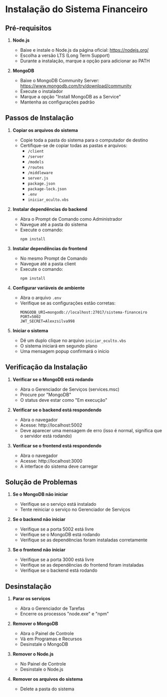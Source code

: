 # Instalação do Sistema Financeiro

## Pré-requisitos

1. **Node.js**
   - Baixe e instale o Node.js da página oficial: https://nodejs.org/
   - Escolha a versão LTS (Long Term Support)
   - Durante a instalação, marque a opção para adicionar ao PATH

2. **MongoDB**
   - Baixe o MongoDB Community Server: https://www.mongodb.com/try/download/community
   - Execute o instalador
   - Marque a opção "Install MongoDB as a Service"
   - Mantenha as configurações padrão

## Passos de Instalação

1. **Copiar os arquivos do sistema**
   - Copie toda a pasta do sistema para o computador de destino
   - Certifique-se de copiar todas as pastas e arquivos:
     - `/client`
     - `/server`
     - `/models`
     - `/routes`
     - `/middleware`
     - `server.js`
     - `package.json`
     - `package-lock.json`
     - `.env`
     - `iniciar_oculto.vbs`

2. **Instalar dependências do backend**
   - Abra o Prompt de Comando como Administrador
   - Navegue até a pasta do sistema
   - Execute o comando:
     ```
     npm install
     ```

3. **Instalar dependências do frontend**
   - No mesmo Prompt de Comando
   - Navegue até a pasta client
   - Execute o comando:
     ```
     npm install
     ```

4. **Configurar variáveis de ambiente**
   - Abra o arquivo `.env`
   - Verifique se as configurações estão corretas:
     ```
     MONGODB_URI=mongodb://localhost:27017/sistema-financeiro
     PORT=5002
     JWT_SECRET=Alexzsilva998
     ```

5. **Iniciar o sistema**
   - Dê um duplo clique no arquivo `iniciar_oculto.vbs`
   - O sistema iniciará em segundo plano
   - Uma mensagem popup confirmará o início

## Verificação da Instalação

1. **Verificar se o MongoDB está rodando**
   - Abra o Gerenciador de Serviços (services.msc)
   - Procure por "MongoDB"
   - O status deve estar como "Em execução"

2. **Verificar se o backend está respondendo**
   - Abra o navegador
   - Acesse: http://localhost:5002
   - Deve aparecer uma mensagem de erro (isso é normal, significa que o servidor está rodando)

3. **Verificar se o frontend está respondendo**
   - Abra o navegador
   - Acesse: http://localhost:3000
   - A interface do sistema deve carregar

## Solução de Problemas

1. **Se o MongoDB não iniciar**
   - Verifique se o serviço está instalado
   - Tente reiniciar o serviço no Gerenciador de Serviços

2. **Se o backend não iniciar**
   - Verifique se a porta 5002 está livre
   - Verifique se o MongoDB está rodando
   - Verifique se as dependências foram instaladas corretamente

3. **Se o frontend não iniciar**
   - Verifique se a porta 3000 está livre
   - Verifique se as dependências do frontend foram instaladas
   - Verifique se o backend está rodando

## Desinstalação

1. **Parar os serviços**
   - Abra o Gerenciador de Tarefas
   - Encerre os processos "node.exe" e "npm"

2. **Remover o MongoDB**
   - Abra o Painel de Controle
   - Vá em Programas e Recursos
   - Desinstale o MongoDB

3. **Remover o Node.js**
   - No Painel de Controle
   - Desinstale o Node.js

4. **Remover os arquivos do sistema**
   - Delete a pasta do sistema 
